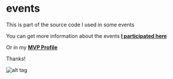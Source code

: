 # events
This is part of the source code I used in some events

You can get more information about the events **[I participated here](https://elbruno.com/tag/event/)**

Or in my **[MVP Profile](https://mvp.microsoft.com/en-us/PublicProfile/4014166)**

Thanks!

![alt tag](ElBrunoEvents02.png "Events")

